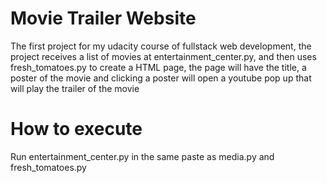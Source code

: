 # Movie Trailer Website

The first project for my udacity course of fullstack web development, the project receives a list of movies at entertainment_center.py, and then uses fresh_tomatoes.py to create a HTML page, the page will have the title, a poster of the movie and clicking a poster will open a youtube pop up that will play the trailer of the movie

# How to execute

Run entertainment_center.py in the same paste as media.py and fresh_tomatoes.py



